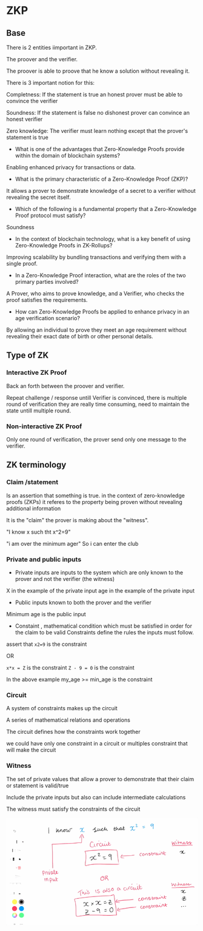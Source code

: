 # ZKP

## Base

There is 2 entities iimportant in ZKP.

The proover and the verifier.

The proover is able to proove that he know a solution without revealing it.

There is 3 important notion for this:

Completness:
If the statement is true an honest prover must be able to convince the verifier

Soundness:
If the statement is false no dishonest prover can convince an honest verifier

Zero knowledge:
The verifier must learn nothing except that the prover's statement is true

- What is one of the advantages that Zero-Knowledge Proofs provide within the domain of blockchain systems?

Enabling enhanced privacy for transactions or data.

- What is the primary characteristic of a Zero-Knowledge Proof (ZKP)?

It allows a prover to demonstrate knowledge of a secret to a verifier without revealing the secret itself.

- Which of the following is a fundamental property that a Zero-Knowledge Proof protocol must satisfy?

Soundness

- In the context of blockchain technology, what is a key benefit of using Zero-Knowledge Proofs in ZK-Rollups?

Improving scalability by bundling transactions and verifying them with a single proof.

- In a Zero-Knowledge Proof interaction, what are the roles of the two primary parties involved?

A Prover, who aims to prove knowledge, and a Verifier, who checks the proof satisfies the requirements.

- How can Zero-Knowledge Proofs be applied to enhance privacy in an age verification scenario?

By allowing an individual to prove they meet an age requirement without revealing their exact date of birth or other personal details.


## Type of ZK

### Interactive ZK Proof

Back an forth between the proover and verifier.

Repeat challenge / response untill Verifier is convinced, there is multiple round of verification they are really time consuming, need to maintain the state untill multiple round.


### Non-interactive ZK Proof

Only one round of verification, the prover send only one message to the verifier.

## ZK terminology

### Claim /statement

Is an assertion that something is true. in the context of zero-knowledge proofs (ZKPs) it referes to the property being proven without revealing additional information

It is the "claim" the prover is making about the "witness".

"I know x such tht x^2=9"

"i am over the minimum ager" So i can enter the club

### Private and public inputs

- Private inputs are inputs to the system which are only known to the prover and not the verifier (the witness)

X in the example of the private input
age in the example of the private input

- Public inputs known to both the prover and the verifier

Minimum age is the public input

- Constaint , mathematical condition which must be satisfied in order for the claim to be valid
Constraints define the rules the inputs must follow.

assert that `x2=9` is the constraint

OR

`x*x = Z` is the constraint
`Z - 9 = 0` is the constraint

In the above example my_age >= min_age is the constraint

### Circuit

A system of constraints makes up the circuit

A series of mathematical relations and operations

The circuit defines how the constraints work together

we could have only one constraint in a circuit or multiples constraint that will make the circuit

### Witness

The set of private values that allow a prover to demonstrate that their claim or statement is valid/true

Include the private inputs but also can include intermediate calculations

The witness must satisfy the constraints of the circuit

![image](./zkpimg/1-terms.png)